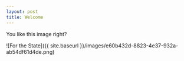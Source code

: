 ```yaml
---
layout: post
title: Welcome
---
```


You like this image right?

![For the State]({{ site.baseurl }}/images/e60b432d-8823-4e37-932a-ab54df61d4de.png)

